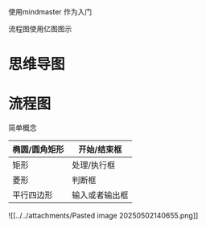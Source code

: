 使用mindmaster 作为入门

流程图使用亿图图示

# 思维导图




# 流程图
简单概念

| 椭圆/圆角矩形 | 开始/结束框  |
| ------- | ------- |
| 矩形      | 处理/执行框  |
| 菱形      | 判断框     |
| 平行四边形   | 输入或者输出框 |
![[../../attachments/Pasted image 20250502140655.png]]
